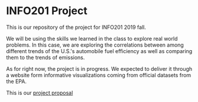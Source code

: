 # INFO201 Project
This is our repository of the project for INFO201 2019 fall.

We will be using the skills we learned in the class to explore real world problems. In this case, we are exploring the correlations between among different trends of the U.S.'s automobile fuel efficiency as well as comparing them to the trends of emissions.   

As for right now, the project is in progress. We expected to deliver it through a website form informative visualizations coming from official datasets from the EPA.

This is our [project proposal](https://github.com/xudav18/INFO201/wiki)
